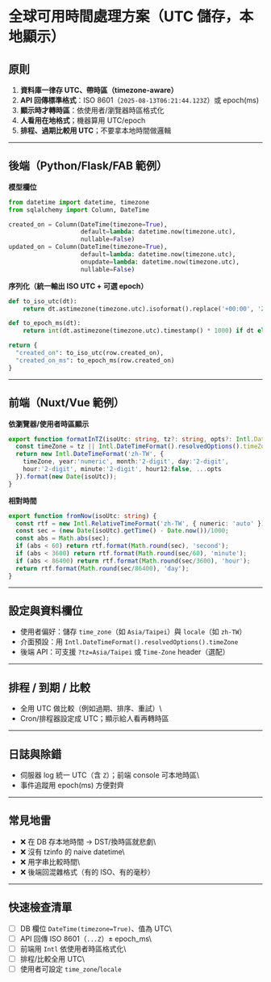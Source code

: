 # 全球可用時間處理方案（UTC 儲存，本地顯示）

## 原則

1.  **資料庫一律存 UTC、帶時區（timezone-aware）**
2.  **API 回傳標準格式**：ISO 8601（`2025-08-13T06:21:44.123Z`）或
    epoch(ms)
3.  **顯示時才轉時區**：依使用者/瀏覽器時區格式化
4.  **人看用在地格式**；機器算用 UTC/epoch
5.  **排程、過期比較用 UTC**；不要拿本地時間做邏輯

------------------------------------------------------------------------

## 後端（Python/Flask/FAB 範例）

**模型欄位**

``` python
from datetime import datetime, timezone
from sqlalchemy import Column, DateTime

created_on = Column(DateTime(timezone=True),
                    default=lambda: datetime.now(timezone.utc),
                    nullable=False)
updated_on = Column(DateTime(timezone=True),
                    default=lambda: datetime.now(timezone.utc),
                    onupdate=lambda: datetime.now(timezone.utc),
                    nullable=False)
```

**序列化（統一輸出 ISO UTC + 可選 epoch）**

``` python
def to_iso_utc(dt):
    return dt.astimezone(timezone.utc).isoformat().replace('+00:00', 'Z') if dt else None

def to_epoch_ms(dt):
    return int(dt.astimezone(timezone.utc).timestamp() * 1000) if dt else None

return {
  "created_on": to_iso_utc(row.created_on),
  "created_on_ms": to_epoch_ms(row.created_on)
}
```

------------------------------------------------------------------------

## 前端（Nuxt/Vue 範例）

**依瀏覽器/使用者時區顯示**

``` ts
export function formatInTZ(isoUtc: string, tz?: string, opts?: Intl.DateTimeFormatOptions) {
  const timeZone = tz || Intl.DateTimeFormat().resolvedOptions().timeZone;
  return new Intl.DateTimeFormat('zh-TW', {
    timeZone, year:'numeric', month:'2-digit', day:'2-digit',
    hour:'2-digit', minute:'2-digit', hour12:false, ...opts
  }).format(new Date(isoUtc));
}
```

**相對時間**

``` ts
export function fromNow(isoUtc: string) {
  const rtf = new Intl.RelativeTimeFormat('zh-TW', { numeric: 'auto' });
  const sec = (new Date(isoUtc).getTime() - Date.now())/1000;
  const abs = Math.abs(sec);
  if (abs < 60) return rtf.format(Math.round(sec), 'second');
  if (abs < 3600) return rtf.format(Math.round(sec/60), 'minute');
  if (abs < 86400) return rtf.format(Math.round(sec/3600), 'hour');
  return rtf.format(Math.round(sec/86400), 'day');
}
```

------------------------------------------------------------------------

## 設定與資料欄位

-   使用者偏好：儲存 `time_zone`（如 `Asia/Taipei`）與 `locale`（如
    `zh-TW`）
-   介面預設：用 `Intl.DateTimeFormat().resolvedOptions().timeZone`
-   後端 API：可支援 `?tz=Asia/Taipei` 或 `Time-Zone` header（選配）

------------------------------------------------------------------------

## 排程 / 到期 / 比較

-   全用 UTC 做比較（例如過期、排序、重試）\
-   Cron/排程器設定成 UTC；顯示給人看再轉時區

------------------------------------------------------------------------

## 日誌與除錯

-   伺服器 log 統一 UTC（含 `Z`）；前端 console 可本地時區\
-   事件追蹤用 epoch(ms) 方便對齊

------------------------------------------------------------------------

## 常見地雷

-   ❌ 在 DB 存本地時間 → DST/換時區就悲劇\
-   ❌ 沒有 tzinfo 的 naive datetime\
-   ❌ 用字串比較時間\
-   ❌ 後端回混雜格式（有的 ISO、有的毫秒）

------------------------------------------------------------------------

## 快速檢查清單

-   [ ] DB 欄位 `DateTime(timezone=True)`、值為 UTC\
-   [ ] API 回傳 ISO 8601（`...Z`）± epoch_ms\
-   [ ] 前端用 `Intl` 依使用者時區格式化\
-   [ ] 排程/比較全用 UTC\
-   [ ] 使用者可設定 `time_zone`/`locale`
